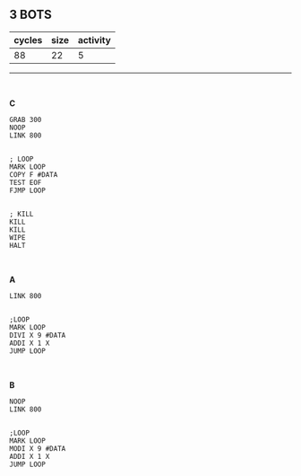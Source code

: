 ## 3 BOTS

| cycles | size | activity |
| ------ | ---- | -------- |
| 88 | 22 | 5 |
<hr>
<br>

**C**

```
GRAB 300
NOOP
LINK 800


; LOOP
MARK LOOP
COPY F #DATA
TEST EOF
FJMP LOOP


; KILL
KILL
KILL
WIPE
HALT

```

<br>

**A**

```
LINK 800


;LOOP
MARK LOOP
DIVI X 9 #DATA
ADDI X 1 X
JUMP LOOP
```

<br>

**B**

```
NOOP
LINK 800


;LOOP
MARK LOOP
MODI X 9 #DATA
ADDI X 1 X
JUMP LOOP
```
